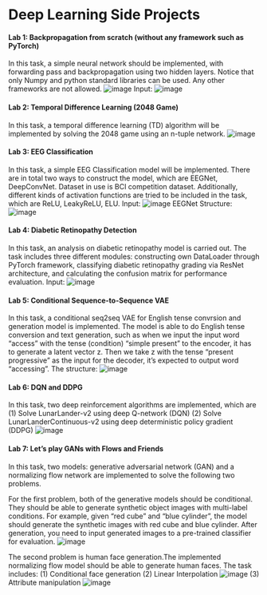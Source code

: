 # Deep Learning Side Projects


#### Lab 1: Backpropagation from scratch (without any framework such as PyTorch)
In this task, a simple neural network should be implemented, with forwarding pass and backpropagation using two hidden layers. Notice that only Numpy and python standard libraries can be used. Any other frameworks are not allowed. 
![image](https://user-images.githubusercontent.com/36917138/140075490-aa92ab8b-3501-454f-bf8a-8efc8bf03dbb.png)
Input:
![image](https://user-images.githubusercontent.com/36917138/140075617-68185957-6d97-414f-a717-eafcadc4b162.png)

#### Lab 2: Temporal Difference Learning (2048 Game)
In this task, a temporal difference learning (TD) algorithm will be implemented by solving the 2048 game using an n-tuple network. 
![image](https://user-images.githubusercontent.com/36917138/140075994-ac10b2a1-bdca-4296-b60a-37d6ea305a42.png)

#### Lab 3: EEG Classification
In this task, a simple EEG Classification model will be implemented. There are in total two ways to construct the model, which are EEGNet, DeepConvNet. Dataset in use is BCI competition dataset. 
Additionally, different kinds of activation functions are tried to be included in the task, which are ReLU, LeakyReLU, ELU.
Input:
![image](https://user-images.githubusercontent.com/36917138/140076512-b1b79415-adc3-4800-b173-22f9940f75be.png)
EEGNet Structure:
![image](https://user-images.githubusercontent.com/36917138/140076568-f3f929d2-6ad5-4eff-92e4-819bbd50abc1.png)

#### Lab 4: Diabetic Retinopathy Detection
In this task, an analysis on diabetic retinopathy model  is carried out. The task includes three different modules: constructing own DataLoader through PyTorch framework, classifying diabetic retinopathy grading via ResNet architecture, and calculating the confusion matrix for performance evaluation. 
Input:
![image](https://user-images.githubusercontent.com/36917138/140077113-d26420b4-1607-4dea-844c-0bcef6afcf58.png)

#### Lab 5: Conditional Sequence-to-Sequence VAE
In this task, a conditional seq2seq VAE for English tense convrsion and generation model is implemented. The model is able to do English tense conversion and text generation, such as when we input the input word “access” with the tense (condition) “simple present” to the encoder, it has to generate a latent vector z. Then we take z with the tense “present progressive” as the input for the decoder, it’s expected to output word “accessing”. 
The structure:
![image](https://user-images.githubusercontent.com/36917138/140077656-fe61e4f1-b850-4a65-afb2-cc015fb35f9e.png)

#### Lab 6: DQN and DDPG
In this task, two deep reinforcement algorithms are implemented, which are 
(1) Solve LunarLander-v2 using deep Q-network (DQN)
(2) Solve LunarLanderContinuous-v2 using deep deterministic policy gradient (DDPG)
![image](https://user-images.githubusercontent.com/36917138/140077972-534dbc50-4295-4757-b5af-66f245a36b3c.png)

#### Lab 7: Let’s play GANs with Flows and Friends
In this task, two models: generative adversarial network (GAN) and a normalizing flow network are implemented to solve the following two problems. 

For the first problem, both of the generative models should be conditional. They should be able to generate synthetic object images with multi-label conditions. For example, given “red cube” and “blue cylinder”, the model should generate the synthetic images with red cube and blue cylinder. After generation, you need to input generated images to a pre-trained classifier for evaluation.
![image](https://user-images.githubusercontent.com/36917138/140078807-a114027a-e31c-469b-9796-6982b5f2324f.png)

The second problem is human face generation.The implemented normalizing flow model should be able to generate human faces. The task includes:
(1) Conditional face generation
(2) Linear Interpolation
![image](https://user-images.githubusercontent.com/36917138/140078885-0c13a01e-427c-4384-a0c8-83999362be21.png)
(3) Attribute manipulation
![image](https://user-images.githubusercontent.com/36917138/140078911-bbc335cf-90b3-41dc-bb04-0a2ba752b4c8.png)
